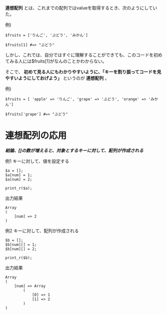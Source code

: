 **連想配列** とは、これまでの配列ではvalueを取得するとき、次のようにしていた。

例)

```
$fruits = ['りんご', 'ぶどう', 'みかん']

$fruits[1] #=> "ぶどう"
```

しかし、これでは、自分ではすぐに理解することができても、このコードを初めてみる人には$fruits[1]がなんのことかわからない。

そこで、 **初めて見る人にもわかりやすいように、「キーを割り振ってコードを見やすいようにしておげよう」** というのが **連想配列** 。

例)

```
$fruits = [ 'apple' => 'りんご', 'grape' => 'ぶどう', 'orange' => 'みかん']

$fruits['grape'] #=> "ぶどう"
```

# 連想配列の応用

***結論、[]の数が増えると、対象とするキーに対して、配列が作成される***

例1 キーに対して、値を設定する

```
$a = [];
$a[num] = 1;
$a[num] = 2;

print_r($a);
```

出力結果

```
Array
(
    [num] => 2
)
```

例2 キーに対して、配列が作成される

```
$b = [];
$b[num][] = 1;
$b[num][] = 2;

print_r($b);
```

出力結果

```
Array
(
    [num] => Array
        (
            [0] => 1
            [1] => 2
        )
)
```
